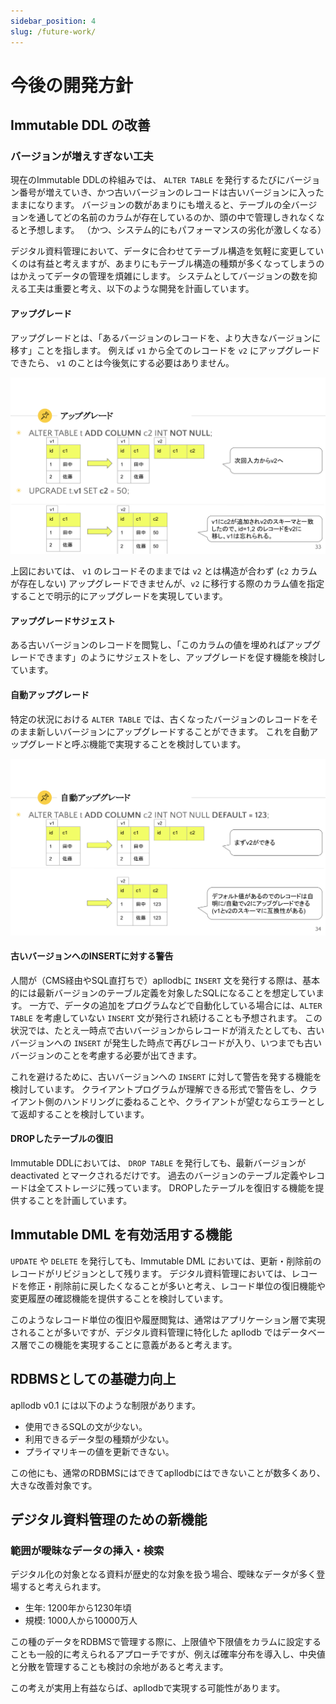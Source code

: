 ```yaml
---
sidebar_position: 4
slug: /future-work/
---
```


# 今後の開発方針

## Immutable DDL の改善

### バージョンが増えすぎない工夫

現在のImmutable DDLの枠組みでは、 `ALTER TABLE` を発行するたびにバージョン番号が増えていき、かつ古いバージョンのレコードは古いバージョンに入ったままになります。
バージョンの数があまりにも増えると、テーブルの全バージョンを通してどの名前のカラムが存在しているのか、頭の中で管理しきれなくなると予想します。
（かつ、システム的にもパフォーマンスの劣化が激しくなる）

デジタル資料管理において、データに合わせてテーブル構造を気軽に変更していくのは有益と考えますが、あまりにもテーブル構造の種類が多くなってしまうのはかえってデータの管理を煩雑にします。
システムとしてバージョンの数を抑える工夫は重要と考え、以下のような開発を計画しています。

#### アップグレード

アップグレードとは、「あるバージョンのレコードを、より大きなバージョンに移す」ことを指します。
例えば `v1` から全てのレコードを `v2` にアップグレードできたら、 `v1` のことは今後気にする必要はありません。

![アップグレード](/img/immutable-ddl-upgrade.jp.png)

上図においては、 `v1` のレコードそのままでは `v2` とは構造が合わず (`c2` カラムが存在しない) アップグレードできませんが、`v2` に移行する際のカラム値を指定することで明示的にアップグレードを実現しています。

#### アップグレードサジェスト

ある古いバージョンのレコードを閲覧し、「このカラムの値を埋めればアップグレードできます」のようにサジェストをし、アップグレードを促す機能を検討しています。

#### 自動アップグレード

特定の状況における `ALTER TABLE` では、古くなったバージョンのレコードをそのまま新しいバージョンにアップグレードすることができます。
これを自動アップグレードと呼ぶ機能で実現することを検討しています。

![自動アップグレード](/img/immutable-ddl-auto-upgrade.jp.png)

#### 古いバージョンへのINSERTに対する警告

人間が（CMS経由やSQL直打ちで）apllodbに `INSERT` 文を発行する際は、基本的には最新バージョンのテーブル定義を対象したSQLになることを想定しています。
一方で、データの追加をプログラムなどで自動化している場合には、`ALTER TABLE` を考慮していない `INSERT` 文が発行され続けることも予想されます。
この状況では、たとえ一時点で古いバージョンからレコードが消えたとしても、古いバージョンへの `INSERT` が発生した時点で再びレコードが入り、いつまでも古いバージョンのことを考慮する必要が出てきます。

これを避けるために、古いバージョンへの `INSERT` に対して警告を発する機能を検討しています。
クライアントプログラムが理解できる形式で警告をし、クライアント側のハンドリングに委ねることや、クライアントが望むならエラーとして返却することを検討しています。

#### DROPしたテーブルの復旧

Immutable DDLにおいては、 `DROP TABLE` を発行しても、最新バージョンが deactivated とマークされるだけです。
過去のバージョンのテーブル定義やレコードは全てストレージに残っています。
DROPしたテーブルを復旧する機能を提供することを計画しています。

## Immutable DML を有効活用する機能

`UPDATE` や `DELETE` を発行しても、Immutable DML においては、更新・削除前のレコードがリビジョンとして残ります。
デジタル資料管理においては、レコードを修正・削除前に戻したくなることが多いと考え、レコード単位の復旧機能や変更履歴の確認機能を提供することを検討しています。

このようなレコード単位の復旧や履歴閲覧は、通常はアプリケーション層で実現されることが多いですが、デジタル資料管理に特化した apllodb ではデータベース層でこの機能を実現することに意義があると考えます。

## RDBMSとしての基礎力向上

apllodb v0.1 には以下のような制限があります。

- 使用できるSQLの文が少ない。
- 利用できるデータ型の種類が少ない。
- プライマリキーの値を更新できない。

この他にも、通常のRDBMSにはできてapllodbにはできないことが数多くあり、大きな改善対象です。

## デジタル資料管理のための新機能

### 範囲が曖昧なデータの挿入・検索

デジタル化の対象となる資料が歴史的な対象を扱う場合、曖昧なデータが多く登場すると考えられます。

- 生年: 1200年から1230年頃
- 規模: 1000人から10000万人

この種のデータをRDBMSで管理する際に、上限値や下限値をカラムに設定することも一般的に考えられるアプローチですが、例えば確率分布を導入し、中央値と分散を管理することも検討の余地があると考えます。

この考えが実用上有益ならば、apllodbで実現する可能性があります。
